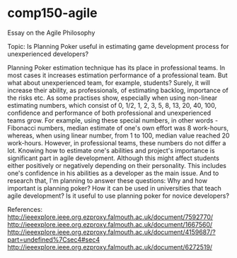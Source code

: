 # comp150-agile
Essay on the Agile Philosophy


Topic: Is Planning Poker useful in estimating game development process for unexperienced developers?

Planning Poker estimation technique has its place in professional teams. In most cases it increases estimation performance of a professional team. But what about unexperienced team, for example, students? Surely, it will increase their ability, as professionals, of estimating backlog, importance of the risks etc. As some practises show, especially when using non-linear estimating numbers, which consist of 0, 1/2, 1, 2, 3, 5, 8, 13, 20, 40, 100, confidence and performance of both professional and unexperienced teams grow. For example, using these special numbers, in other words - Fibonacci numbers, median estimate of one's own effort was 8 work-hours, whereas, when using linear number, from 1 to 100, median value reached 20 work-hours. However, in professional teams, these numbers do not differ a lot. Knowing how to estimate one's abilities and project's importance is significant part in agile development. Although this might affect students either positively or negatively depending on their personality. This includes one's confidence in his abilities as a developer as the main issue. And to research that, I'm planning to answer these questions: Why and how important is planning poker? How it can be used in universities that teach agile development? Is it useful to use planning poker for novice developers?


References:
http://ieeexplore.ieee.org.ezproxy.falmouth.ac.uk/document/7592770/
http://ieeexplore.ieee.org.ezproxy.falmouth.ac.uk/document/1667560/
http://ieeexplore.ieee.org.ezproxy.falmouth.ac.uk/document/4159687/?part=undefined%7Csec4#sec4
http://ieeexplore.ieee.org.ezproxy.falmouth.ac.uk/document/6272519/

